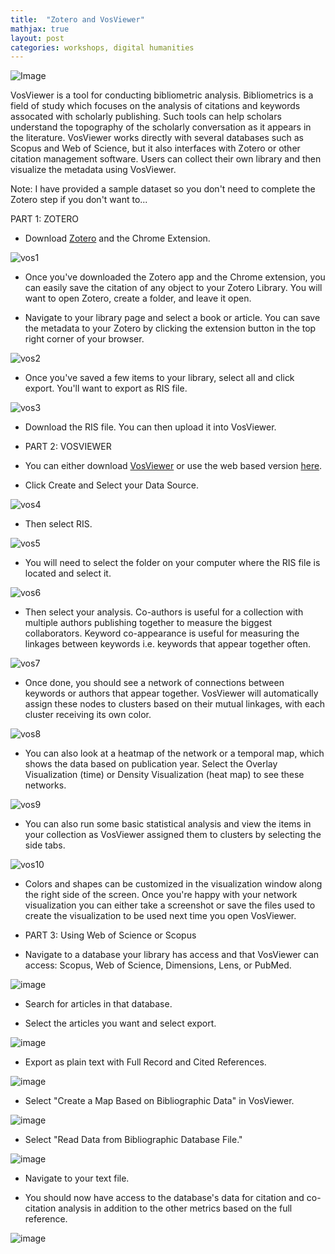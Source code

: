```yaml
---
title:  "Zotero and VosViewer"
mathjax: true
layout: post
categories: workshops, digital humanities
---
```


![Image](https://encrypted-tbn0.gstatic.com/images?q=tbn:ANd9GcS2TWU2YSbuTE7ghzvYweUQ1z7Ibfsm4c7rWQ&usqp=CAU)

VosViewer is a tool for conducting bibliometric analysis. Bibliometrics is a field of study which focuses on the analysis of citations and keywords assocated with scholarly publishing. Such tools can help scholars understand the topography of the scholarly conversation as it appears in the literature. VosViewer works directly with several databases such as Scopus and Web of Science, but it also interfaces with Zotero or other citation management software. Users can collect their own library and then visualize the metadata using VosViewer.

Note: I have provided a sample dataset so you don't need to complete the Zotero step if you don't want to...

PART 1: ZOTERO
* Download [Zotero](https://www.zotero.org/download/) and the Chrome Extension.

![vos1](https://user-images.githubusercontent.com/22083340/156243570-6da9f0c8-1ee0-4612-b217-ebe85a1e75c7.png)

* Once you've downloaded the Zotero app and the Chrome extension, you can easily save the citation of any object to your Zotero Library. You will want to open Zotero, create a folder, and leave it open.

* Navigate to your library page and select a book or article. You can save the metadata to your Zotero by clicking the extension button in the top right corner of your browser.

![vos2](https://user-images.githubusercontent.com/22083340/156244019-6a104a92-1e05-458b-8359-eec8bfdffd5c.png)

* Once you've saved a few items to your library, select all and click export. You'll want to export as RIS file.

![vos3](https://user-images.githubusercontent.com/22083340/156244483-cf2f681d-5604-45ba-a9a2-0f621bdc6790.png)

* Download the RIS file. You can then upload it into VosViewer.

* PART 2: VOSVIEWER
* You can either download [VosViewer](https://www.vosviewer.com/download) or use the web based version [here](https://www.vosviewer.com/).
* Click Create and Select your Data Source.

![vos4](https://user-images.githubusercontent.com/22083340/156246651-6fc44e29-2738-4333-b859-01dea2ac672d.png)

* Then select RIS.

![vos5](https://user-images.githubusercontent.com/22083340/156246840-467ca69e-4841-4b31-81c1-841ab42abce8.png)

* You will need to select the folder on your computer where the RIS file is located and select it.

![vos6](https://user-images.githubusercontent.com/22083340/156247700-89408f16-f7e8-4f9d-81a4-c74f305d4ab6.png)

* Then select your analysis. Co-authors is useful for a collection with multiple authors publishing together to measure the biggest collaborators. Keyword co-appearance is useful for measuring the linkages between keywords i.e. keywords that appear together often.

![vos7](https://user-images.githubusercontent.com/22083340/156247923-aad5550e-a879-45ed-a9b5-ec68e9b3515e.png)

* Once done, you should see a network of connections between keywords or authors that appear together. VosViewer will automatically assign these nodes to clusters based on their mutual linkages, with each cluster receiving its own color.

![vos8](https://user-images.githubusercontent.com/22083340/156248206-8ce04fed-ab7b-4bba-a6f6-6e4d5aea5b4d.png)

* You can also look at a heatmap of the network or a temporal map, which shows the data based on publication year. Select the Overlay Visualization (time) or Density Visualization (heat map) to see these networks.

![vos9](https://user-images.githubusercontent.com/22083340/156248699-287e23a2-fb58-49b3-a0b3-989dd39d6f5f.png)

* You can also run some basic statistical analysis and view the items in your collection as VosViewer assigned them to clusters by selecting the side tabs.

![vos10](https://user-images.githubusercontent.com/22083340/156248915-078e571e-8d76-452a-9715-9fe21dc465e7.png)

* Colors and shapes can be customized in the visualization window along the right side of the screen. Once you're happy with your network visualization you can either take a screenshot or save the files used to create the visualization to be used next time you open VosViewer.

* PART 3: Using Web of Science or Scopus
* Navigate to a database your library has access and that VosViewer can access: Scopus, Web of Science, Dimensions, Lens, or PubMed.

![image](https://user-images.githubusercontent.com/22083340/158799663-8ad55732-f007-4b9e-8687-02dd3d8b9c3c.png)

* Search for articles in that database.

* Select the articles you want and select export.

![image](https://user-images.githubusercontent.com/22083340/158799813-03f092bc-c37c-47eb-9c16-2dd4cb086561.png)

* Export as plain text with Full Record and Cited References.

![image](https://user-images.githubusercontent.com/22083340/158799892-5b4c866b-1b8e-46c9-9047-c8e85560e2c2.png)

* Select "Create a Map Based on Bibliographic Data" in VosViewer.

![image](https://user-images.githubusercontent.com/22083340/158799985-7c8c3238-65b4-47f9-b08e-9a82d46d4951.png)

* Select "Read Data from Bibliographic Database File."

![image](https://user-images.githubusercontent.com/22083340/158800084-1cfb5b55-f74b-493b-8846-0970ad3fc979.png)

* Navigate to your text file.

* You should now have access to the database's data for citation and co-citation analysis in addition to the other metrics based on the full reference.

![image](https://user-images.githubusercontent.com/22083340/158800201-ff074719-f63d-454d-841c-16a098300f36.png)





